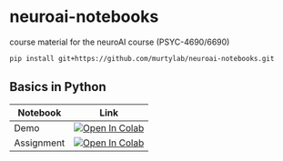 # neuroai-notebooks
course material for the neuroAI course (PSYC-4690/6690)

```bash
pip install git+https://github.com/murtylab/neuroai-notebooks.git
```

## Basics in Python

| Notebook   | Link  |
|------------|-------------------------------------------|
| Demo       | [![Open In Colab](https://colab.research.google.com/assets/colab-badge.svg)](https://colab.research.google.com/github/murtylab/neuroai-notebooks/blob/main/basics/demo.ipynb) |
| Assignment | [![Open In Colab](https://colab.research.google.com/assets/colab-badge.svg)](https://colab.research.google.com/github/murtylab/neuroai-notebooks/blob/main/basics/assignment.ipynb) |

